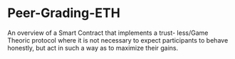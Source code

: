 # Peer-Grading-ETH
An overview of a Smart Contract that implements a trust- less/Game Theoric protocol where it is not necessary to expect participants to behave honestly, but act in such a way as to maximize their gains.
